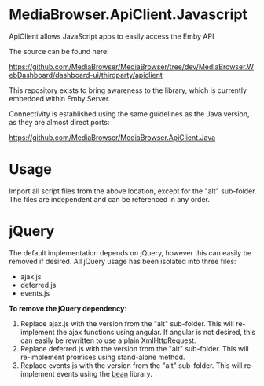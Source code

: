 MediaBrowser.ApiClient.Javascript
=================================

ApiClient allows JavaScript apps to easily access the Emby API

The source can be found here:

https://github.com/MediaBrowser/MediaBrowser/tree/dev/MediaBrowser.WebDashboard/dashboard-ui/thirdparty/apiclient

This repository exists to bring awareness to the library, which is currently embedded within Emby Server.

Connectivity is established using the same guidelines as the Java version, as they are almost direct ports:

https://github.com/MediaBrowser/MediaBrowser.ApiClient.Java

# Usage #

Import all script files from the above location, except for the "alt" sub-folder. The files are independent and can be referenced in any order.

# jQuery #

The default implementation depends on jQuery, however this can easily be removed if desired. All jQuery usage has been isolated into three files:

- ajax.js
- deferred.js
- events.js

**To remove the jQuery dependency**:

1. Replace ajax.js with the version from the "alt" sub-folder. This will re-implement the ajax functions using angular. If angular is not desired, this can easily be rewritten to use a plain XmlHttpRequest.
2. Replace deferred.js with the version from the "alt" sub-folder. This will re-implement promises using stand-alone method.
3. Replace events.js with the version from the "alt" sub-folder. This will re-implement events using the [bean](https://github.com/fat/bean "bean") library.